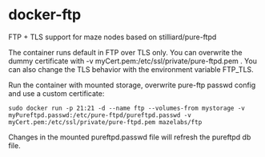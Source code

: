 docker-ftp
==========

FTP + TLS support for maze nodes based on stilliard/pure-ftpd


The container runs default in FTP over TLS only. You can overwrite the dummy certificate with -v myCert.pem:/etc/ssl/private/pure-ftpd.pem . You can also change the TLS behavior with the environment variable FTP_TLS.

Run the container with mounted storage, overwrite pure-ftp passwd config and use a custom certificate:

    sudo docker run -p 21:21 -d --name ftp --volumes-from mystorage -v myPureftpd.passwd:/etc/pure-ftpd/pureftpd.passwd -v myCert.pem:/etc/ssl/private/pure-ftpd.pem mazelabs/ftp

Changes in the mounted pureftpd.passwd file will refresh the pureftpd db file.
